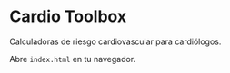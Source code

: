 # Cardio Toolbox
Calculadoras de riesgo cardiovascular para cardiólogos.

Abre `index.html` en tu navegador.